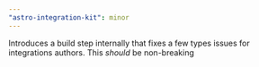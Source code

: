 ```yaml
---
"astro-integration-kit": minor
---
```


Introduces a build step internally that fixes a few types issues for integrations authors. This _should_ be non-breaking
